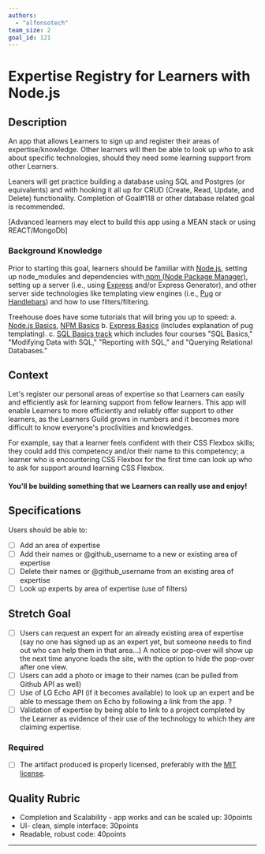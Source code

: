 ```yaml
---
authors:
  - "alfonsotech"
team_size: 2
goal_id: 121
---
```


# Expertise Registry for Learners with Node.js

## Description
An app that allows Learners to sign up and register their areas of expertise/knowledge. Other learners will then be able to look up who to ask about specific technologies, should they need some learning support from other Learners.

Leaners will get practice building a database using SQL and Postgres (or equivalents) and with hooking it all up for CRUD (Create, Read, Update, and Delete) functionality. Completion of Goal#118 or other database related goal is recommended. 

[Advanced learners may elect to build this app using a MEAN stack or using REACT/MongoDb]

### Background Knowledge
Prior to starting this goal, learners should be familiar with [Node.js](https://nodejs.org/en/), setting up node_modules and dependencies with[ npm (Node Package Manager)](https://www.npmjs.com/), setting up a server (i.e., using [Express](http://expressjs.com/) and/or Express Generator), and other server side technologies like templating view engines (i.e., [Pug](https://pugjs.org/api/getting-started.html) or [Handlebars](http://handlebarsjs.com/)) and how to use filters/filtering. 

Treehouse does have some tutorials that will bring you up to speed:
a. [Node.js Basics](https://teamtreehouse.com/library/nodejs-basics), [NPM Basics](https://teamtreehouse.com/library/npm-basics)
b. [Express Basics](https://teamtreehouse.com/library/express-basics) (includes explanation of pug templating). 
 c. [SQL Basics track](https://teamtreehouse.com/tracks/learn-sql) which includes four courses "SQL Basics," "Modifying Data with SQL,"  "Reporting with SQL," and "Querying Relational Databases."


## Context
Let's register our personal areas of expertise so that Learners can easily and efficiently ask for learning support from fellow learners. This app will enable Learners to more efficiently and reliably offer support to other learners, as the Learners Guild grows in numbers and it becomes more difficult to know everyone's proclivities and knowledges.

For example, say that a learner feels confident with their CSS Flexbox skills; they could add this competency and/or their name to this competency; a learner who is encountering CSS Flexbox for the first time can look up who to ask for support around learning CSS Flexbox. 

#### You'll be building something that we Learners can really use and enjoy!


## Specifications
Users should be able to:
- [ ] Add an area of expertise
- [ ] Add their names or @github_username to a new or existing area of expertise
- [ ] Delete their names or @github_username from an existing area of expertise
- [ ] Look up experts by area of expertise (use of filters)

## Stretch Goal
- [ ] Users can request an expert for an already existing area of expertise (say no one has signed up as an expert yet, but someone needs to find out who can help them in that area...) A notice or pop-over will show up the next time anyone loads the site, with the option to hide the pop-over after one view.
- [ ] Users can add a photo or image to their names (can be pulled from Github API as well)
- [ ] Use of LG Echo API (if it becomes available) to look up an expert and be able to message them on Echo by following a link from the app. ?
- [ ] Validation of expertise by being able to link to a project completed by the Learner as evidence of their use of the technology to which they are claiming expertise. 

### Required
- [ ] The artifact produced is properly licensed, preferably with the [MIT license][mit-license].

## Quality Rubric
- Completion and Scalability - app works and can be scaled up: 30points
- UI- clean, simple interface: 30points
- Readable, robust code: 40points

---






[mit-license]: https://opensource.org/licenses/MIT
